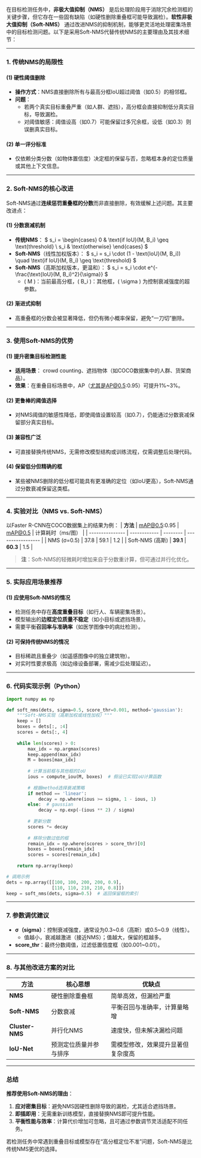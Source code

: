在目标检测任务中，**非极大值抑制（NMS）** 是后处理阶段用于消除冗余检测框的关键步骤，但它存在一些固有缺陷（如硬性删除重叠框可能导致漏检）。**软性非极大值抑制（Soft-NMS）** 通过改进NMS的抑制机制，能够更灵活地处理密集场景中的目标检测问题。以下是采用Soft-NMS代替传统NMS的主要理由及其技术细节：

---

### **1. 传统NMS的局限性**
#### **(1) 硬性阈值删除**
- **操作方式**：NMS直接删除所有与最高分框IoU超过阈值（如0.5）的相邻框。
- **问题**：
  - 若两个真实目标重叠严重（如人群、遮挡），高分框会直接抑制低分真实目标，导致漏检。
  - 对阈值敏感：阈值设高（如0.7）可能保留过多冗余框，设低（如0.3）则误删真实目标。

#### **(2) 单一评分标准**
- 仅依赖分类分数（如物体置信度）决定框的保留与否，忽略框本身的定位质量或其他上下文信息。

---

### **2. Soft-NMS的核心改进**
Soft-NMS通过**连续惩罚重叠框的分数**而非直接删除，有效缓解上述问题。其主要改进点：

#### **(1) 分数衰减机制**
- **传统NMS**：
  $
  s_i = 
  \begin{cases} 
  0 & \text{if IoU}(M, B_i) \geq \text{threshold} \\
  s_i & \text{otherwise}
  \end{cases}
  $
- **Soft-NMS**（线性加权版本）：
  $
  s_i = s_i \cdot (1 - \text{IoU}(M, B_i)) \quad \text{if IoU}(M, B_i) \geq \text{threshold}
  $
- **Soft-NMS**（高斯加权版本，更温和）：
  $
  s_i = s_i \cdot e^{-\frac{\text{IoU}(M, B_i)^2}{\sigma}}
  $
  - \( M \)：当前最高分框，\( B_i \)：其他框，\( \sigma \) 为控制衰减强度的超参数。

#### **(2) 渐进式抑制**
- 高重叠框的分数会被显著降低，但仍有微小概率保留，避免“一刀切”删除。

---

### **3. 使用Soft-NMS的优势**
#### **(1) 提升密集目标检测性能**
- **适用场景**： crowd counting、遮挡物体（如COCO数据集中的人群、货架商品）。
- **效果**：在重叠目标场景中，AP（尤其是AP@0.5:0.95）可提升1%~3%。

#### **(2) 更鲁棒的阈值选择**
- 对NMS阈值的敏感性降低，即使阈值设置较高（如0.7），仍能通过分数衰减保留部分真实目标。

#### **(3) 兼容性广泛**
- 可直接替换传统NMS，无需修改模型结构或训练流程，仅需调整后处理代码。

#### **(4) 保留低分但精确的框**
- 某些被NMS删除的低分框可能具有更准确的定位（如IoU更高），Soft-NMS通过分数衰减保留这类框。

---

### **4. 实验对比（NMS vs. Soft-NMS）**
以Faster R-CNN在COCO数据集上的结果为例：
| **方法**        | mAP@0.5:0.95 | mAP@0.5  | 计算耗时（ms/图） |
| --------------- | ------------ | -------- | ----------------- |
| NMS (σ=0.5)     | 37.8         | 59.1     | 1.2               |
| Soft-NMS (高斯) | **39.1**     | **60.3** | 1.5               |

> **注**：Soft-NMS的轻微耗时增加来自于分数重计算，但可通过并行化优化。

---

### **5. 实际应用场景推荐**
#### **(1) 应使用Soft-NMS的情况**
- 检测任务中存在**高度重叠目标**（如行人、车辆密集场景）。
- 模型输出的**边框定位质量不稳定**（如小目标或遮挡场景）。
- 需要平衡**召回率与准确率**（如医学图像中的病灶检测）。

#### **(2) 可保持传统NMS的情况**
- 目标稀疏且重叠少（如遥感图像中的独立建筑物）。
- 对实时性要求极高（如边缘设备部署，需减少后处理延迟）。

---

### **6. 代码实现示例（Python）**
```python
import numpy as np

def soft_nms(dets, sigma=0.5, score_thr=0.001, method='gaussian'):
    """Soft-NMS实现（高斯加权或线性加权）"""
    keep = []
    boxes = dets[:, :4]
    scores = dets[:, 4]
  
    while len(scores) > 0:
        max_idx = np.argmax(scores)
        keep.append(max_idx)
        M = boxes[max_idx]
      
        # 计算当前框与其他框的IoU
        ious = compute_iou(M, boxes)  # 假设已实现IoU计算函数
      
        # 根据method选择衰减策略
        if method == 'linear':
            decay = np.where(ious >= sigma, 1 - ious, 1)
        else:  # gaussian
            decay = np.exp(-(ious ** 2) / sigma)
      
        # 更新分数
        scores *= decay
      
        # 移除分数过低的框
        remain_idx = np.where(scores > score_thr)[0]
        boxes = boxes[remain_idx]
        scores = scores[remain_idx]
  
    return np.array(keep)

# 调用示例
dets = np.array([[100, 100, 200, 200, 0.9],
                 [110, 110, 210, 210, 0.8]])
keep = soft_nms(dets, sigma=0.5)  # 返回保留框的索引
```

---

### **7. 参数调优建议**
- **σ（sigma）**：控制衰减强度，通常设为0.3~0.6（高斯）或0.5~0.9（线性）。
  - 值越小，衰减越激进（接近NMS）；值越大，保留的框越多。
- **score_thr**：最终分数阈值，过滤低置信度框（如0.001~0.01）。

---

### **8. 与其他改进方案的对比**
| **方法**        | 核心思想               | 优缺点                             |
| --------------- | ---------------------- | ---------------------------------- |
| **NMS**         | 硬性删除重叠框         | 简单高效，但漏检严重               |
| **Soft-NMS**    | 分数衰减               | 平衡召回与准确率，计算量略增       |
| **Cluster-NMS** | 并行化NMS              | 速度快，但未解决漏检问题           |
| **IoU-Net**     | 预测定位质量并参与排序 | 需模型修改，效果提升显著但复杂度高 |

---

### **总结**
**推荐使用Soft-NMS的理由**：
1. **应对密集目标**：避免NMS因硬性删除导致的漏检，尤其适合遮挡场景。
2. **即插即用**：无需重新训练模型，直接替换NMS即可提升性能。
3. **平衡性能与效率**：计算代价增加可忽略，且可通过参数调节灵活适配不同任务。

若检测任务中常遇到重叠目标或模型存在“高分框定位不准”问题，Soft-NMS是比传统NMS更优的选择。